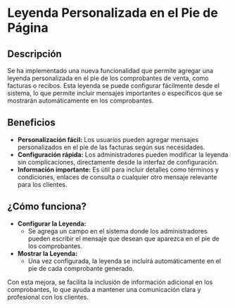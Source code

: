 # Leyenda Personalizada en el Pie de Página

## Descripción
Se ha implementado una nueva funcionalidad que permite agregar una leyenda personalizada en el pie de los comprobantes de venta, como facturas o recibos. Esta leyenda se puede configurar fácilmente desde el sistema, lo que permite incluir mensajes importantes o específicos que se mostrarán automáticamente en los comprobantes.

## Beneficios
* **Personalización fácil:** Los usuarios pueden agregar mensajes personalizados en el pie de las facturas según sus necesidades.
* **Configuración rápida:** Los administradores pueden modificar la leyenda sin complicaciones, directamente desde la interfaz de configuración.
* **Información importante:** Es útil para incluir detalles como términos y condiciones, enlaces de consulta o cualquier otro mensaje relevante para los clientes.

## ¿Cómo funciona?
* **Configurar la Leyenda:**
  * Se agrega un campo en el sistema donde los administradores pueden escribir el mensaje que desean que aparezca en el pie de los comprobantes.
* **Mostrar la Leyenda:**
  * Una vez configurada, la leyenda se incluirá automáticamente en el pie de cada comprobante generado.

Con esta mejora, se facilita la inclusión de información adicional en los comprobantes, lo que ayuda a mantener una comunicación clara y profesional con los clientes.